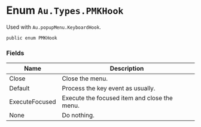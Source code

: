 # Enum `Au.Types.PMKHook`

Used with `Au.popupMenu.KeyboardHook`.

```
public enum PMKHook
```

### Fields

| Name | Description |
| --- | --- |
| Close | Close the menu. |
| Default | Process the key event as usually. |
| ExecuteFocused | Execute the focused item and close the menu. |
| None | Do nothing. |